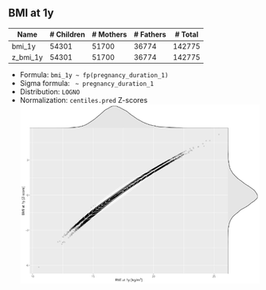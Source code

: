 ## BMI at 1y

| Name | # Children | # Mothers | # Fathers | # Total |
| ---- | ---------- | --------- | --------- | ------- |
| bmi_1y | 54301 | 51700 | 36774 | 142775 |
| z_bmi_1y | 54301 | 51700 | 36774 | 142775 |

- Formula: `bmi_1y ~ fp(pregnancy_duration_1)`
- Sigma formula: ` ~ pregnancy_duration_1`
- Distribution: `LOGNO`
- Normalization: `centiles.pred` Z-scores
![](plots/z_bmi_1y_vs_bmi_1y_child.png)


